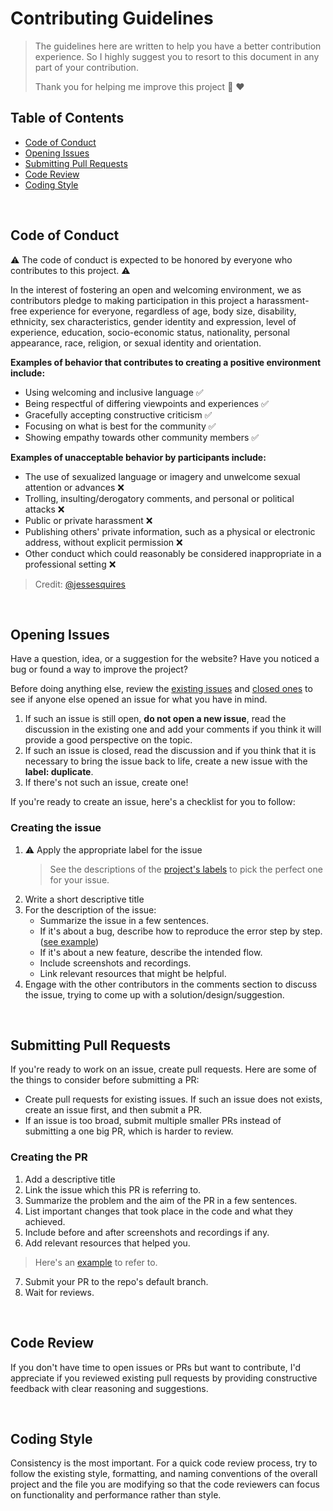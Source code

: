 # Contributing Guidelines

> The guidelines here are written to help you have a better contribution experience. So I highly suggest you to resort to this document in any part of your contribution.
>
> Thank you for helping me improve this project 🌱 ❤️

## Table of Contents
- [Code of Conduct](#code-of-conduct)
- [Opening Issues](#opening-issues)
- [Submitting Pull Requests](#submitting-pull-requests)
- [Code Review](#code-review)
- [Coding Style](#coding-style)
  
<br>

## Code of Conduct

⚠️ The code of conduct is expected to be honored by everyone who contributes to this project. ⚠️

In the interest of fostering an open and welcoming environment, we as contributors pledge to making participation in this project a harassment-free experience for everyone, regardless of age, body size, disability, ethnicity, sex characteristics, gender identity and expression, level of experience, education, socio-economic status, nationality, personal appearance, race, religion, or sexual identity and orientation.

**Examples of behavior that contributes to creating a positive environment include:**
* Using welcoming and inclusive language ✅
* Being respectful of differing viewpoints and experiences ✅
* Gracefully accepting constructive criticism ✅
* Focusing on what is best for the community ✅
* Showing empathy towards other community members ✅

**Examples of unacceptable behavior by participants include:**
* The use of sexualized language or imagery and unwelcome sexual attention or
 advances ❌
* Trolling, insulting/derogatory comments, and personal or political attacks ❌
* Public or private harassment ❌
* Publishing others' private information, such as a physical or electronic
 address, without explicit permission ❌
* Other conduct which could reasonably be considered inappropriate in a
 professional setting ❌

> Credit: [@jessesquires](https://github.com/jessesquires/.github/blob/main/CODE_OF_CONDUCT.md)

<br>

## Opening Issues

Have a question, idea, or a suggestion for the website? Have you noticed a bug or found a way to improve the project? 

Before doing anything else, review the [existing issues](https://github.com/brrkrmn/codeandline-frontend/issues) and [closed ones](https://github.com/brrkrmn/codeandline-frontend/issues?q=is%3Aissue+is%3Aclosed) to see if anyone else opened an issue for what you have in mind.
1. If such an issue is still open, **do not open a new issue**, read the discussion in the existing one and add your comments if you think it will provide a good perspective on the topic.
2. If such an issue is closed, read the discussion and if you think that it is necessary to bring the issue back to life, create a new issue with the **label: duplicate**.
3. If there's not such an issue, create one!
 
If you're ready to create an issue, here's a checklist for you to follow:

### Creating the issue
1. ⚠️ Apply the appropriate label for the issue
   > See the descriptions of the [project's labels](https://github.com/brrkrmn/codeandline-frontend/labels) to pick the perfect one for your issue.
3. Write a short descriptive title
4. For the description of the issue:
   - Summarize the issue in a few sentences.
   - If it's about a bug, describe how to reproduce the error step by step. ([see example](https://github.com/unstructuredstudio/zubhub/issues/991))
   - If it's about a new feature, describe the intended flow.
   - Include screenshots and recordings.
   - Link relevant resources that might be helpful.
5. Engage with the other contributors in the comments section to discuss the issue, trying to come up with a solution/design/suggestion.

<br>

## Submitting Pull Requests

If you're ready to work on an issue, create pull requests. Here are some of the things to consider before submitting a PR:

* Create pull requests for existing issues. If such an issue does not exists, create an issue first, and then submit a PR.
* If an issue is too broad, submit multiple smaller PRs instead of submitting a one big PR, which is harder to review.

### Creating the PR
1. Add a descriptive title
2. Link the issue which this PR is referring to.
3. Summarize the problem and the aim of the PR in a few sentences.
4. List important changes that took place in the code and what they achieved.
5. Include before and after screenshots and recordings if any.
6. Add relevant resources that helped you.
> Here's an [example](https://github.com/unstructuredstudio/zubhub/pull/1020) to refer to.
7. Submit your PR to the repo's default branch.
8. Wait for reviews.

<br>

## Code Review

If you don't have time to open issues or PRs but want to contribute, I'd appreciate if you reviewed existing pull requests by providing constructive feedback with clear reasoning and suggestions.

<br>

## Coding Style

Consistency is the most important. For a quick code review process, try to follow the existing style, formatting, and naming conventions of the overall project and the file you are modifying so that the code reviewers can focus on functionality and performance rather than style.
